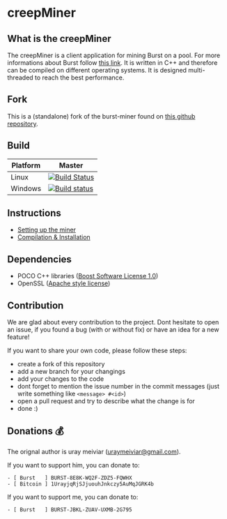 creepMiner
===========

## What is the creepMiner

The creepMiner is a client application for mining Burst on a pool. For more informations about Burst follow [this link](https://www.burst-team.us/).
It is written in C++ and therefore can be compiled on different operating systems.
It is designed multi-threaded to reach the best performance.

## Fork

This is a (standalone) fork of the burst-miner found on [this github repository](https://github.com/uraymeiviar/burst-miner).

## Build

| Platform | Master |
| -------- | ------ |
|   Linux   | [![Build Status](https://travis-ci.org/Creepsky/creepMiner.svg?branch=master)](https://travis-ci.org/Creepsky/creepMiner) |
|   Windows   | [![Build status](https://ci.appveyor.com/api/projects/status/f78q7xbf4lh6q491/branch/master?svg=true)](https://ci.appveyor.com/project/Creepsky75522/creepMiner/branch/master) |

## Instructions

- [Setting up the miner](https://github.com/Creepsky/creepMiner/wiki/Setting-up-the-miner)
- [Compilation & Installation](https://github.com/Creepsky/creepMiner/wiki/Compilation-&-Installation)

## Dependencies

- POCO C++ libraries ([Boost Software License 1.0](https://pocoproject.org/license.html))
- OpenSSL ([Apache style license](https://www.openssl.org/source/license.html))

## Contribution

We are glad about every contribution to the project. Dont hesitate to open an issue, if you found a bug (with or without fix) or have an idea for a new feature!

If you want to share your own code, please follow these steps:
- create a fork of this repository
- add a new branch for your changings
- add your changes to the code
- dont forget to mention the issue number in the commit messages (just write something like ```<message> #<id>```)
- open a pull request and try to describe what the change is for
- done :)

## Donations :moneybag:

The orignal author is uray meiviar (uraymeiviar@gmail.com).

If you want to support him, you can donate to:

```
- [ Burst   ] BURST-8E8K-WQ2F-ZDZ5-FQWHX
- [ Bitcoin ] 1UrayjqRjSJjuouhJnkczy5AuMqJGRK4b
```

If you want to support me, you can donate to:

```
- [ Burst   ] BURST-JBKL-ZUAV-UXMB-2G795
```
